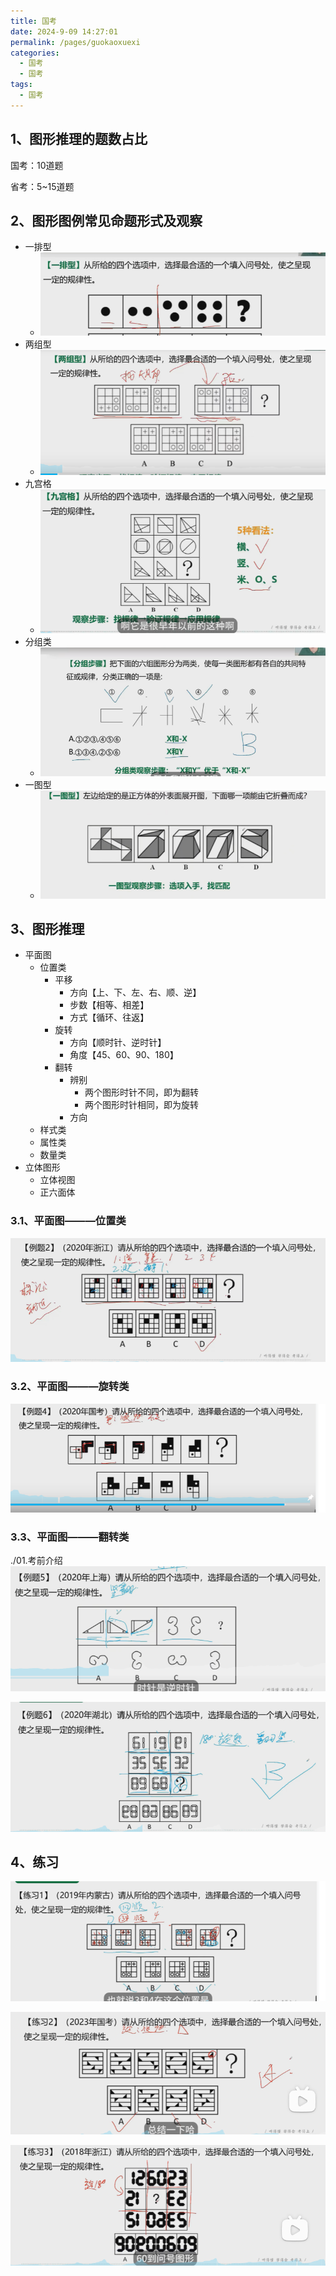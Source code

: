```yaml
---
title: 国考
date: 2024-9-09 14:27:01
permalink: /pages/guokaoxuexi
categories: 
  - 国考
  - 国考
tags: 
  - 国考
---
```


## 1、图形推理的题数占比

国考：10道题

省考：5~15道题

## 2、图形图例常见命题形式及观察

- 一排型
  - ![image-20250103102146598](./01.考前介绍.assets/image-20250103102146598.png)
- 两组型
  - ![image-20250103102203779](./01.考前介绍.assets/image-20250103102203779.png)
- 九宫格
  - ![image-20250103102523121](./01.考前介绍.assets/image-20250103102523121.png)
- 分组类
  - ![image-20250103102820836](./01.考前介绍.assets/image-20250103102820836.png)
- 一图型
  - ![image-20250103102836015](./01.考前介绍.assets/image-20250103102836015.png)

## 3、图形推理

- 平面图
  - 位置类
    - 平移
      - 方向【上、下、左、右、顺、逆】
      - 步数【相等、相差】
      - 方式【循环、往返】
    - 旋转
      - 方向【顺时针、逆时针】
      - 角度【45、60、90、180】
    - 翻转
      - 辨别
        - 两个图形时针不同，即为翻转
        - 两个图形时针相同，即为旋转
      - 方向
  - 样式类
  - 属性类
  - 数量类
- 立体图形
  - 立体视图
  - 正六面体

### 3.1、平面图———位置类

![image-20250103104043657](./01.考前介绍.assets/image-20250103104043657.png)

### 3.2、平面图———旋转类

![image-20250103104608970](./01.考前介绍.assets/image-20250103104608970.png)

### 3.3、平面图———翻转类
./01.考前介绍
![image-20250103105126754](./01.考前介绍.assets/image-20250103105126754.png)

![image-20250103105316657](./01.考前介绍.assets/image-20250103105316657.png)

## 4、练习

![image-20250103105648465](./01.考前介绍.assets/image-20250103105648465.png)

![image-20250103105940633](./01.考前介绍.assets/image-20250103105940633.png)


![image-20250103111020751](./01.考前介绍.assets/image-20250103111020751.png)